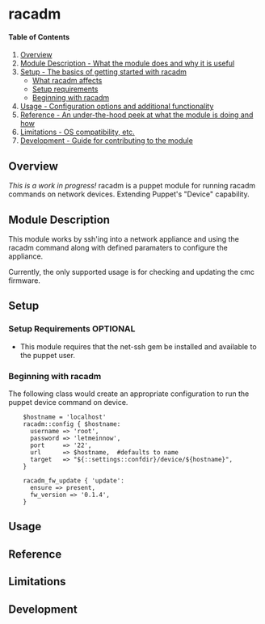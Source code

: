 # racadm

#### Table of Contents

1. [Overview](#overview)
2. [Module Description - What the module does and why it is useful](#module-description)
3. [Setup - The basics of getting started with racadm](#setup)
    * [What racadm affects](#what-racadm-affects)
    * [Setup requirements](#setup-requirements)
    * [Beginning with racadm](#beginning-with-racadm)
4. [Usage - Configuration options and additional functionality](#usage)
5. [Reference - An under-the-hood peek at what the module is doing and how](#reference)
5. [Limitations - OS compatibility, etc.](#limitations)
6. [Development - Guide for contributing to the module](#development)

## Overview

_This is a work in progress!_
racadm is a puppet module for running racadm commands on network devices.  Extending Puppet's "Device" capability.

## Module Description

This module works by ssh'ing into a network appliance and using the racadm command along with defined paramaters to configure the appliance.

Currently, the only supported usage is for checking and updating the cmc firmware.

## Setup

### Setup Requirements **OPTIONAL**

* This module requires that the net-ssh gem be installed and available to the puppet user.

### Beginning with racadm

The following class would create an appropriate configuration to run the puppet device command on device.

```puppet
    $hostname = 'localhost'
    racadm::config { $hostname:
      username => 'root',
      password => 'letmeinnow',
      port     => '22',
      url      => $hostname,  #defaults to name
      target   => "${::settings::confdir}/device/${hostname}",
    }
    
    racadm_fw_update { 'update':
      ensure => present,
      fw_version => '0.1.4',
    }
```

## Usage


## Reference


## Limitations



## Development


